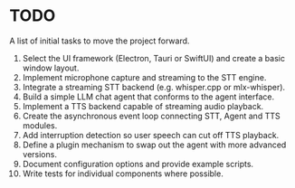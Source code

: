 # TODO

A list of initial tasks to move the project forward.

1. Select the UI framework (Electron, Tauri or SwiftUI) and create a basic window layout.
2. Implement microphone capture and streaming to the STT engine.
3. Integrate a streaming STT backend (e.g. whisper.cpp or mlx-whisper).
4. Build a simple LLM chat agent that conforms to the agent interface.
5. Implement a TTS backend capable of streaming audio playback.
6. Create the asynchronous event loop connecting STT, Agent and TTS modules.
7. Add interruption detection so user speech can cut off TTS playback.
8. Define a plugin mechanism to swap out the agent with more advanced versions.
9. Document configuration options and provide example scripts.
10. Write tests for individual components where possible.
